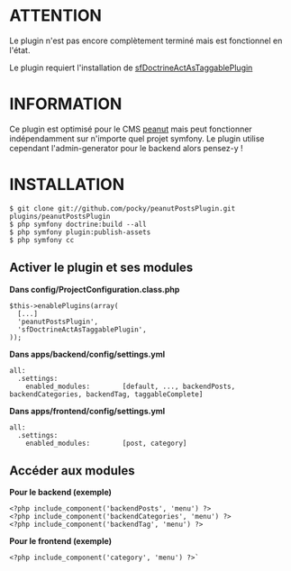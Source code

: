 # ATTENTION #

Le plugin n'est pas encore complètement terminé mais est fonctionnel en l'état.

Le plugin requiert l'installation de [sfDoctrineActAsTaggablePlugin](http://www.symfony-project.org/plugins/sfDoctrineActAsTaggablePlugin)


# INFORMATION #

Ce plugin est optimisé pour le CMS [peanut](http://github.com/pocky/peanut) mais peut fonctionner indépendamment sur n'importe quel projet symfony. Le plugin utilise cependant l'admin-generator pour le backend alors pensez-y !

# INSTALLATION #

    $ git clone git://github.com/pocky/peanutPostsPlugin.git plugins/peanutPostsPlugin
    $ php symfony doctrine:build --all
    $ php symfony plugin:publish-assets
    $ php symfony cc

## Activer le plugin et ses modules ##

__Dans config/ProjectConfiguration.class.php__

    $this->enablePlugins(array(
      [...]
      'peanutPostsPlugin',
      'sfDoctrineActAsTaggablePlugin',
    ));

__Dans apps/backend/config/settings.yml__

    all:
      .settings:
        enabled_modules:        [default, ..., backendPosts, backendCategories, backendTag, taggableComplete]

__Dans apps/frontend/config/settings.yml__

    all:
      .settings:
        enabled_modules:        [post, category]

## Accéder aux modules ##

__Pour le backend (exemple)__

    <?php include_component('backendPosts', 'menu') ?>
    <?php include_component('backendCategories', 'menu') ?>
    <?php include_component('backendTag', 'menu') ?>

__Pour le frontend (exemple)__

    <?php include_component('category', 'menu') ?>`

